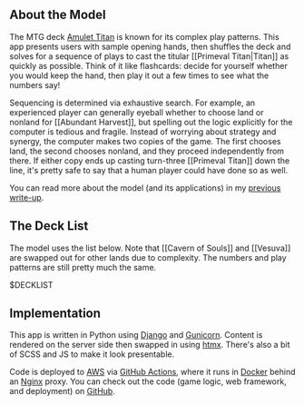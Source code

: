 
## About the Model

The MTG deck [Amulet Titan][mtggoldfish] is known for its complex play patterns. 
This app presents users with sample opening hands, then shuffles the deck and solves for a sequence of plays to cast the titular [[Primeval Titan|Titan]] as quickly as possible. 
Think of it like flashcards: decide for yourself whether you would keep the hand, then play it out a few times to see what the numbers say!

Sequencing is determined via exhaustive search.
For example, an experienced player can generally eyeball whether to choose land or nonland for [[Abundant Harvest]], but spelling out the logic explicitly for the computer is tedious and fragile.
Instead of worrying about strategy and synergy, the computer makes two copies of the game.
The first chooses land, the second chooses nonland, and they proceed independently from there.
If either copy ends up casting turn-three [[Primeval Titan]] down the line, it's pretty safe to say that a human player could have done so as well.

You can read more about the model (and its applications) in my [previous write-up][blog]. 

## The Deck List

The model uses the list below. 
Note that [[Cavern of Souls]] and [[Vesuva]] are swapped out for other lands due to complexity.
The numbers and play patterns are still pretty much the same.

$DECKLIST

## Implementation

This app is written in Python using [Django][django] and [Gunicorn][gunicorn].
Content is rendered on the server side then swapped in using [htmx][htmx]. 
There's also a bit of SCSS and JS to make it look presentable.

Code is deployed to [AWS][aws] via [GitHub Actions][github_actions], where it runs in [Docker][docker] behind an [Nginx][nginx] proxy.
You can check out the code (game logic, web framework, and deployment) on [GitHub][github_source]. 

[aws]: https://aws.amazon.com/lightsail/
[blog]: https://charles.uno/amulet-simulation
[django]: https://www.djangoproject.com/
[docker]: https://www.docker.com/
[github_actions]: https://docs.github.com/en/actions
[github_source]: https://github.com/charles-uno/django-amulet
[gunicorn]: https://gunicorn.org/
[htmx]: https://htpx.org
[mtggoldfish]: https://www.mtggoldfish.com/archetype/amulet-titan
[nginx]: https://www.nginx.com/